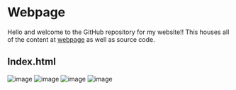 # Webpage

Hello and welcome to the GitHub repository for my website!! This houses all of the content at [webpage](carmoruda.github.io/webpage) as well as source code.

## Index.html
![image](https://user-images.githubusercontent.com/65446318/142568193-3b98048f-77a1-4edb-b255-e0e9ea16667e.png)
![image](https://user-images.githubusercontent.com/65446318/142568248-fd6db786-6450-4981-b0a1-d28ead4d3cf2.png)
![image](https://user-images.githubusercontent.com/65446318/142568264-12af8e59-6b9b-4729-ab28-e90653e7873a.png)
![image](https://user-images.githubusercontent.com/65446318/142568374-3ff9016a-36c3-4534-90d2-f85898caa065.png)
